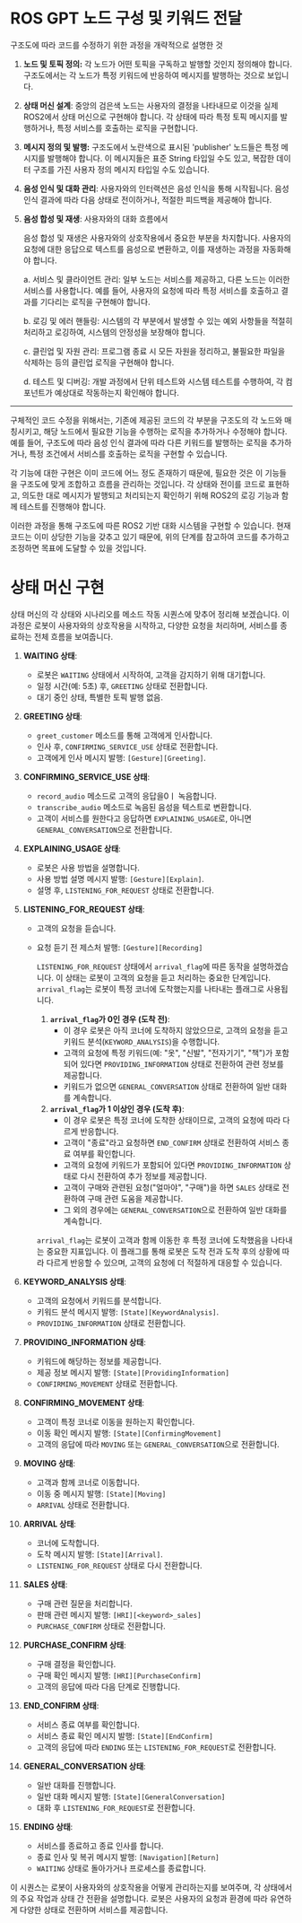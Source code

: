 # ROS GPT 노드 구성 및 키워드 전달 

구조도에 따라 코드를 수정하기 위한 과정을 개략적으로 설명한 것


1. **노드 및 토픽 정의:** 각 노드가 어떤 토픽을 구독하고 발행할 것인지 정의해야 합니다. 구조도에서는 각 노드가 특정 키워드에 반응하여 메시지를 발행하는 것으로 보입니다.
2. **상태 머신 설계**: 중앙의 검은색 노드는 사용자의 결정을 나타내므로 이것을 실제 ROS2에서 상태 머신으로 구현해야 합니다. 각 상태에 따라 특정 토픽 메시지를 발행하거나, 특정 서비스를 호출하는 로직을 구현합니다.
3. **메시지 정의 및 발행:** 구조도에서 노란색으로 표시된 'publisher' 노드들은 특정 메시지를 발행해야 합니다. 이 메시지들은 표준 String 타입일 수도 있고, 복잡한 데이터 구조를 가진 사용자 정의 메시지 타입일 수도 있습니다.
4. **음성 인식 및 대화 관리**: 사용자와의 인터랙션은 음성 인식을 통해 시작됩니다. 음성 인식 결과에 따라 다음 상태로 전이하거나, 적절한 피드백을 제공해야 합니다.
5. **음성 합성 및 재생**: 사용자와의 대화 흐름에서
    
    음성 합성 및 재생은 사용자와의 상호작용에서 중요한 부분을 차지합니다. 사용자의 요청에 대한 응답으로 텍스트를 음성으로 변환하고, 이를 재생하는 과정을 자동화해야 합니다.
    
    a. 서비스 및 클라이언트 관리: 일부 노드는 서비스를 제공하고, 다른 노드는 이러한 서비스를 사용합니다. 예를 들어, 사용자의 요청에 따라 특정 서비스를 호출하고 결과를 기다리는 로직을 구현해야 합니다.
    
    b. 로깅 및 에러 핸들링: 시스템의 각 부분에서 발생할 수 있는 예외 사항들을 적절히 처리하고 로깅하여, 시스템의 안정성을 보장해야 합니다.
    
    c. 클린업 및 자원 관리: 프로그램 종료 시 모든 자원을 정리하고, 불필요한 파일을 삭제하는 등의 클린업 로직을 구현해야 합니다.
    
    d. 테스트 및 디버깅: 개발 과정에서 단위 테스트와 시스템 테스트를 수행하여, 각 컴포넌트가 예상대로 작동하는지 확인해야 합니다.
    

---

구체적인 코드 수정을 위해서는, 기존에 제공된 코드의 각 부분을 구조도의 각 노드와 매칭시키고, 해당 노드에서 필요한 기능을 수행하는 로직을 추가하거나 수정해야 합니다. 예를 들어, 구조도에 따라 음성 인식 결과에 따라 다른 키워드를 발행하는 로직을 추가하거나, 특정 조건에서 서비스를 호출하는 로직을 구현할 수 있습니다.

각 기능에 대한 구현은 이미 코드에 어느 정도 존재하기 때문에, 필요한 것은 이 기능들을 구조도에 맞게 조합하고 흐름을 관리하는 것입니다. 각 상태와 전이를 코드로 표현하고, 의도한 대로 메시지가 발행되고 처리되는지 확인하기 위해 ROS2의 로깅 기능과 함께 테스트를 진행해야 합니다.

이러한 과정을 통해 구조도에 따른 ROS2 기반 대화 시스템을 구현할 수 있습니다. 현재 코드는 이미 상당한 기능을 갖추고 있기 때문에, 위의 단계를 참고하여 코드를 추가하고 조정하면 목표에 도달할 수 있을 것입니다.

# 상태 머신 구현

상태 머신의 각 상태와 시나리오를 메소드 작동 시퀀스에 맞추어 정리해 보겠습니다. 이 과정은 로봇이 사용자와의 상호작용을 시작하고, 다양한 요청을 처리하며, 서비스를 종료하는 전체 흐름을 보여줍니다.

1. **WAITING 상태**:
    - 로봇은 `WAITING` 상태에서 시작하여, 고객을 감지하기 위해 대기합니다.
    - 일정 시간(예: 5초) 후, `GREETING` 상태로 전환합니다.
    - 대기 중인 상태, 특별한 토픽 발행 없음.
2. **GREETING 상태**:
    - `greet_customer` 메소드를 통해 고객에게 인사합니다.
    - 인사 후, `CONFIRMING_SERVICE_USE` 상태로 전환합니다.
    - 고객에게 인사 메시지 발행: `[Gesture][Greeting]`.
3. **CONFIRMING_SERVICE_USE 상태**:
    - `record_audio` 메소드로 고객의 응답을0ㅣ 녹음합니다.
    - `transcribe_audio` 메소드로 녹음된 음성을 텍스트로 변환합니다.
    - 고객이 서비스를 원한다고 응답하면 `EXPLAINING_USAGE`로, 아니면 `GENERAL_CONVERSATION`으로 전환합니다.
4. **EXPLAINING_USAGE 상태**:
    - 로봇은 사용 방법을 설명합니다.
    - 사용 방법 설명 메시지 발행: `[Gesture][Explain]`.
    - 설명 후, `LISTENING_FOR_REQUEST` 상태로 전환합니다.
5. **LISTENING_FOR_REQUEST 상태**:
    - 고객의 요청을 듣습니다.
    - 요청 듣기 전 제스처 발행: `[Gesture][Recording]`
        
        `LISTENING_FOR_REQUEST` 상태에서 `arrival_flag`에 따른 동작을 설명하겠습니다. 이 상태는 로봇이 고객의 요청을 듣고 처리하는 중요한 단계입니다. `arrival_flag`는 로봇이 특정 코너에 도착했는지를 나타내는 플래그로 사용됩니다.
        
        1. **`arrival_flag`가 0인 경우 (도착 전)**:
            - 이 경우 로봇은 아직 코너에 도착하지 않았으므로, 고객의 요청을 듣고 키워드 분석(`KEYWORD_ANALYSIS`)을 수행합니다.
            - 고객의 요청에 특정 키워드(예: "옷", "신발", "전자기기", "책")가 포함되어 있다면 `PROVIDING_INFORMATION` 상태로 전환하여 관련 정보를 제공합니다.
            - 키워드가 없으면 `GENERAL_CONVERSATION` 상태로 전환하여 일반 대화를 계속합니다.
        2. **`arrival_flag`가 1 이상인 경우 (도착 후)**:
            - 이 경우 로봇은 특정 코너에 도착한 상태이므로, 고객의 요청에 따라 다르게 반응합니다.
            - 고객이 "종료"라고 요청하면 `END_CONFIRM` 상태로 전환하여 서비스 종료 여부를 확인합니다.
            - 고객의 요청에 키워드가 포함되어 있다면 `PROVIDING_INFORMATION` 상태로 다시 전환하여 추가 정보를 제공합니다.
            - 고객이 구매와 관련된 요청("얼마야", "구매")을 하면 `SALES` 상태로 전환하여 구매 관련 도움을 제공합니다.
            - 그 외의 경우에는 `GENERAL_CONVERSATION`으로 전환하여 일반 대화를 계속합니다.
        
        `arrival_flag`는 로봇이 고객과 함께 이동한 후 특정 코너에 도착했음을 나타내는 중요한 지표입니다. 이 플래그를 통해 로봇은 도착 전과 도착 후의 상황에 따라 다르게 반응할 수 있으며, 고객의 요청에 더 적절하게 대응할 수 있습니다.
        
6. **KEYWORD_ANALYSIS 상태**:
    - 고객의 요청에서 키워드를 분석합니다.
    - 키워드 분석 메시지 발행: `[State][KeywordAnalysis]`.
    - `PROVIDING_INFORMATION` 상태로 전환합니다.
7. **PROVIDING_INFORMATION 상태**:
    - 키워드에 해당하는 정보를 제공합니다.
    - 제공 정보 메시지 발행: `[State][ProvidingInformation]`
    - `CONFIRMING_MOVEMENT` 상태로 전환합니다.
8. **CONFIRMING_MOVEMENT 상태**:
    - 고객이 특정 코너로 이동을 원하는지 확인합니다.
    - 이동 확인 메시지 발행: `[State][ConfirmingMovement]`
    - 고객의 응답에 따라 `MOVING` 또는 `GENERAL_CONVERSATION`으로 전환합니다.
9. **MOVING 상태**:
    - 고객과 함께 코너로 이동합니다.
    - 이동 중 메시지 발행: `[State][Moving]`
    - `ARRIVAL` 상태로 전환합니다.
10. **ARRIVAL 상태**:
    - 코너에 도착합니다.
    - 도착 메시지 발행: `[State][Arrival]`.
    - `LISTENING_FOR_REQUEST` 상태로 다시 전환합니다.
11. **SALES 상태**:
    - 구매 관련 질문을 처리합니다.
    - 판매 관련 메시지 발행: `[HRI][<keyword>_sales]`
    - `PURCHASE_CONFIRM` 상태로 전환합니다.
12. **PURCHASE_CONFIRM 상태**:
    - 구매 결정을 확인합니다.
    - 구매 확인 메시지 발행: `[HRI][PurchaseConfirm]`
    - 고객의 응답에 따라 다음 단계로 진행합니다.
13. **END_CONFIRM 상태**:
    - 서비스 종료 여부를 확인합니다.
    - 서비스 종료 확인 메시지 발행: `[State][EndConfirm]`
    - 고객의 응답에 따라 `ENDING` 또는 `LISTENING_FOR_REQUEST`로 전환합니다.
14. **GENERAL_CONVERSATION 상태**:
    - 일반 대화를 진행합니다.
    - 일반 대화 메시지 발행: `[State][GeneralConversation]`
    - 대화 후 `LISTENING_FOR_REQUEST`로 전환합니다.
15. **ENDING 상태**:
    - 서비스를 종료하고 종료 인사를 합니다.
    - 종료 인사 및 복귀 메시지 발행: `[Navigation][Return]`
    - `WAITING` 상태로 돌아가거나 프로세스를 종료합니다.
    

이 시퀀스는 로봇이 사용자와의 상호작용을 어떻게 관리하는지를 보여주며, 각 상태에서의 주요 작업과 상태 간 전환을 설명합니다. 로봇은 사용자의 요청과 환경에 따라 유연하게 다양한 상태로 전환하며 서비스를 제공합니다.

